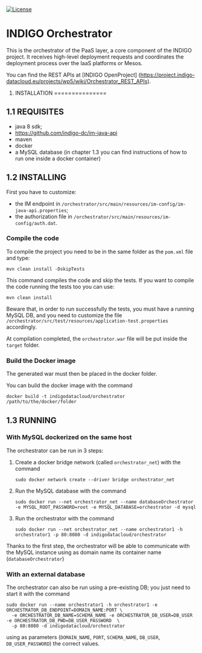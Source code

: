 [![License](https://img.shields.io/badge/license-Apache%202-blue.svg)](https://www.apache.org/licenses/LICENSE-2.0)

INDIGO Orchestrator
============================

This is the orchestrator of the PaaS layer, a core component of the INDIGO project. It receives high-level deployment requests and coordinates the deployment process over the IaaS platforms or Mesos.

You can find the REST APIs at [INDIGO OpenProject] (https://project.indigo-datacloud.eu/projects/wp5/wiki/Orchestrator_REST_APIs).


1. INSTALLATION
===============

1.1 REQUISITES
--------------

- java 8 sdk;
- https://github.com/indigo-dc/im-java-api
- maven
- docker
- a MySQL database (in chapter 1.3 you can find instructions of how to run one inside a docker container)

1.2 INSTALLING
--------------

First you have to customize:
- the IM endpoint in `/orchestrator/src/main/resources/im-config/im-java-api.properties`;
- the authorization file in `/orchestrator/src/main/resources/im-config/auth.dat`.

### Compile the code
To compile the project you need to be in the same folder as the `pom.xml` file and type:
```
mvn clean install -DskipTests
```
This command compiles the code and skip the tests. If you want to compile the code running the tests too you can use:
```
mvn clean install
```
Beware that, in order to run successfully the tests, you must have a running MySQL DB, and you need to customize the file `/orchestrator/src/test/resources/application-test.properties` accordingly.

At compilation completed, the `orchestrator.war` file will be put inside the `target` folder.

### Build the Docker image

The generated war must then be placed in the docker folder.

You can build the docker image with the command
```
docker build -t indigodatacloud/orchestrator /path/to/the/docker/folder
```

1.3 RUNNING
--------------
### With MySQL dockerized on the same host
The orchestrator can be run in 3 steps:

1. Create a docker bridge network (called `orchestrator_net`) with the command

    ```
    sudo docker network create --driver bridge orchestrator_net
    ```

2. Run the MySQL database with the command

    ```
    sudo docker run --net orchestrator_net --name databaseOrchestrator -e MYSQL_ROOT_PASSWORD=root -e MYSQL_DATABASE=orchestrator -d mysql
    ```

3. Run the orchestrator with the command

    ```
    sudo docker run --net orchestrator_net --name orchestrator1 -h orchestrator1 -p 80:8080 -d indigodatacloud/orchestrator
    ```

Thanks to the first step, the orchestrator will be able to communicate with the MySQL instance using as domain name its container name (`databaseOrchestrator`)

### With an external database

The orchestrator can also be run using a pre-existing DB; you just need to start it with the command
```
sudo docker run --name orchestrator1 -h orchestrator1 -e ORCHESTRATOR_DB_ENDPOINT=DOMAIN_NAME:PORT \
  -e ORCHESTRATOR_DB_NAME=SCHEMA_NAME -e ORCHESTRATOR_DB_USER=DB_USER -e ORCHESTRATOR_DB_PWD=DB_USER_PASSWORD  \
  -p 80:8080 -d indigodatacloud/orchestrator
```
using as parameters (`DOMAIN_NAME`, `PORT`, `SCHEMA_NAME`, `DB_USER`, `DB_USER_PASSWORD`) the correct values.
